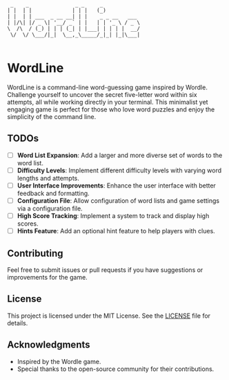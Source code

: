 ```
 _    _               _ _     _            
| |  | |             | | |   (_)           
| |  | | ___  _ __ __| | |    _ _ __   ___ 
| |/\| |/ _ \| '__/ _` | |   | | '_ \ / _ \
\  /\  / (_) | | | (_| | |___| | | | |  __/
 \/  \/ \___/|_|  \__,_\_____/_|_| |_|\___|
                                           
```                                       


# WordLine
WordLine is a command-line word-guessing game inspired by Wordle. Challenge yourself to uncover the secret five-letter word within six attempts, all while working directly in your terminal. This minimalist yet engaging game is perfect for those who love word puzzles and enjoy the simplicity of the command line.


## TODOs
- [ ] **Word List Expansion**: Add a larger and more diverse set of words to the word list.
- [ ] **Difficulty Levels**: Implement different difficulty levels with varying word lengths and attempts.
- [ ] **User Interface Improvements**: Enhance the user interface with better feedback and formatting.
- [ ] **Configuration File**: Allow configuration of word lists and game settings via a configuration file.
- [ ] **High Score Tracking**: Implement a system to track and display high scores.
- [ ] **Hints Feature**: Add an optional hint feature to help players with clues.

## Contributing
Feel free to submit issues or pull requests if you have suggestions or improvements for the game.

## License
This project is licensed under the MIT License. See the [LICENSE](LICENSE) file for details.


## Acknowledgments
- Inspired by the Wordle game.
- Special thanks to the open-source community for their contributions.
